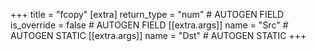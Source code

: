 +++
title = "fcopy"
[extra]
return_type = "num" # AUTOGEN FIELD
is_override = false # AUTOGEN FIELD
[[extra.args]]
name = "Src" # AUTOGEN STATIC
[[extra.args]]
name = "Dst" # AUTOGEN STATIC
+++